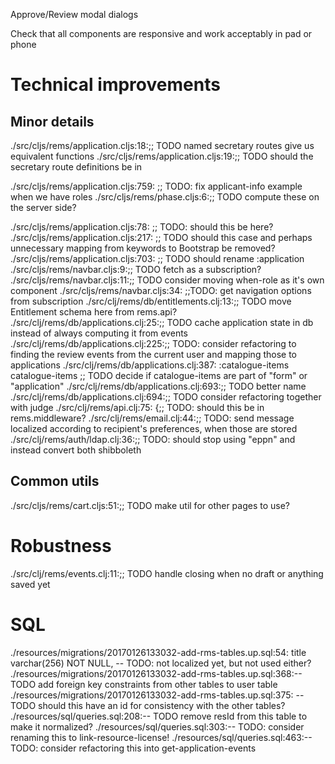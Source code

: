 Approve/Review modal dialogs

Check that all components are responsive and work acceptably in pad or phone

# Technical improvements

## Minor details

./src/cljs/rems/application.cljs:18:;; TODO named secretary routes give us equivalent functions
./src/cljs/rems/application.cljs:19:;; TODO should the secretary route definitions be in

./src/cljs/rems/application.cljs:759: ;; TODO: fix applicant-info example when we have roles
./src/cljs/rems/phase.cljs:6:;; TODO compute these on the server side?

./src/cljs/rems/application.cljs:78: ;; TODO: should this be here?
./src/cljs/rems/application.cljs:217: ;; TODO should this case and perhaps unnecessary mapping from keywords to Bootstrap be removed?
./src/cljs/rems/application.cljs:703: ;; TODO should rename :application
./src/cljs/rems/navbar.cljs:9:;; TODO fetch as a subscription?
./src/cljs/rems/navbar.cljs:11:;; TODO consider moving when-role as it's own component
./src/cljs/rems/navbar.cljs:34: ;;TODO: get navigation options from subscription
./src/clj/rems/db/entitlements.clj:13:;; TODO move Entitlement schema here from rems.api?
./src/clj/rems/db/applications.clj:25:;; TODO cache application state in db instead of always computing it from events
./src/clj/rems/db/applications.clj:225:;; TODO: consider refactoring to finding the review events from the current user and mapping those to applications
./src/clj/rems/db/applications.clj:387: :catalogue-items catalogue-items ;; TODO decide if catalogue-items are part of "form" or "application"
./src/clj/rems/db/applications.clj:693:;; TODO better name
./src/clj/rems/db/applications.clj:694:;; TODO consider refactoring together with judge
./src/clj/rems/api.clj:75: {;; TODO: should this be in rems.middleware?
./src/clj/rems/email.clj:44:;; TODO: send message localized according to recipient's preferences, when those are stored
./src/clj/rems/auth/ldap.clj:36:;; TODO: should stop using "eppn" and instead convert both shibboleth

## Common utils

./src/cljs/rems/cart.cljs:51:;; TODO make util for other pages to use?

# Robustness

./src/clj/rems/events.clj:11:;; TODO handle closing when no draft or anything saved yet

# SQL

./resources/migrations/20170126133032-add-rms-tables.up.sql:54: title varchar(256) NOT NULL, -- TODO: not localized yet, but not used either?
./resources/migrations/20170126133032-add-rms-tables.up.sql:368:-- TODO add foreign key constraints from other tables to user table
./resources/migrations/20170126133032-add-rms-tables.up.sql:375: -- TODO should this have an id for consistency with the other tables?
./resources/sql/queries.sql:208:-- TODO remove resId from this table to make it normalized?
./resources/sql/queries.sql:303:-- TODO: consider renaming this to link-resource-license!
./resources/sql/queries.sql:463:-- TODO: consider refactoring this into get-application-events
